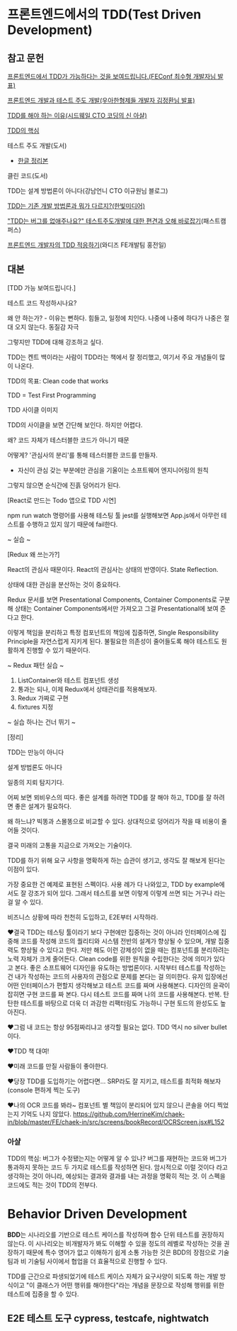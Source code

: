 # 프론트엔드에서의 TDD(Test Driven Development)

## 참고 문헌

[프론트엔드에서 TDD가 가능하다는 것을 보여드립니다.(FEConf 최수형 개발자님 발표)](https://www.youtube.com/watch?v=L1dtkLeIz-M)

[프론트엔드 개발과 테스트 주도 개발(우아한형제들 개발자 김정환님 발표)](https://www.slideshare.net/jeonghwankim11/ss-78600304?refer=%EA%B0%9C%EB%B0%9C%EC%9E%90%EC%8A%A4%EB%9F%BD%EB%8B%A4)

[TDD를 해야 하는 이유(시드웨일 CTO 코딩의 신 아샬)](https://www.youtube.com/watch?v=j09W0KSofOk)

[TDD의 핵심](https://www.youtube.com/watch?v=Bogx86KKp5o)

테스트 주도 개발(도서)

- [한글 정리본](https://www.rinae.dev/posts/tdd-by-example-summary)

클린 코드(도서)

TDD는 설계 방법론이 아니다(강남언니 CTO 이규원님 블로그)

[TDD는 기존 개발 방법론과 뭐가 다르지?(한빛미디어)](https://www.hanbit.co.kr/channel/category/category_view.html?cms_code=CMS6706987091&amp;cate_cd=)

["TDD는 버그를 없애주나요?" 테스트주도개발에 대한 편견과 오해 바로잡기](https://fastcampus.co.kr/story_article_tdd)(패스트캠퍼스)

[프론트엔드 개발자의 TDD 적응하기](https://blog.wadiz.kr/%ED%94%84%EB%A1%A0%ED%8A%B8%EC%97%94%EB%93%9C-%EA%B0%9C%EB%B0%9C%EC%9E%90%EC%9D%98-tdd-%EC%A0%81%EC%9D%91%ED%95%98%EA%B8%B0/)(와디즈 FE개발팀 홍전일)



## 대본

[TDD 가능 보여드립니다.]

테스트 코드 작성하시나요?

왜 안 하는가? - 이유는 뻔하다. 힘들고, 일정에 치인다. 나중에 나중에 하다가 나중은 절대 오지 않는다. 동질감 자극

그렇지만 TDD에 대해 강조하고 싶다.

TDD는 켄트 백이라는 사람이 TDD라는 책에서 잘 정리했고, 여기서 주요 개념들이 많이 나온다.

TDD의 목표: Clean code that works

TDD = Test First Programming

TDD 사이클 이미지

TDD의 사이클을 보면 간단해 보인다. 하지만 어렵다.

왜? 코드 자체가 테스터블한 코드가 아니기 때문

어떻게? '관심사의 분리'를 통해 테스터블한 코드를 만들자.

- 자신이 관심 갖는 부분에만 관심을 기울이는 소프트웨어 엔지니어링의 원칙

그렇지 않으면 순식간에 진흙 덩어리가 된다.

[React로 만드는 Todo 앱으로 TDD 시연]

npm run watch 명령어를 사용해 테스팅 툴 jest를 실행해보면 App.js에서 아무런 테스트를 수행하고 있지 않기 때문에 fail한다.

~ 실습 ~

[Redux 왜 쓰는가?]

React의 관심사 때문이다. React의 관심사는 상태의 반영이다. State Reflection.

상태에 대한 관심을 분산하는 것이 중요하다.

Redux 문서를 보면 Presentational Components, Container Components로 구분해 상태는 Container Components에서만 가져오고 그걸 Presentational에 보여 준다고 한다.

이렇게 책임을 분리하고 특정 컴포넌트의 책임에 집중하면, Single Responsibility Principle을 자연스럽게 지키게 된다. 불필요한 의존성이 줄어들도록 해야 테스트도 원활하게 진행할 수 있기 때문이다.

~ Redux 패턴 실습 ~

1. ListContainer와 테스트 컴포넌트 생성
2. 통과는 되나, 이제 Redux에서 상태관리를 적용해보자.
3. Redux 가짜로 구현
4. fixtures 지정

~ 실습 하나는 건너 뛰기 ~

[정리]

TDD는 만능이 아니다

설계 방법론도 아니다

일종의 지뢰 탐지기다.

어찌 보면 뫼비우스의 띠다. 좋은 설계를 하려면 TDD를 잘 해야 하고, TDD를 잘 하려면 좋은 설계가 필요하다.

왜 하느냐? 빅똥과 스몰똥으로 비교할 수 있다. 상대적으로 덩어리가 작을 때 비용이 줄어들 것이다.

결국 미래의 고통을 지금으로 가져오는 기술이다.

TDD를 하기 위해 요구 사항을 명확하게 하는 습관이 생기고, 생각도 잘 해보게 된다는 이점이 있다.

가장 중요한 건 예제로 표현된 스펙이다. 사용 례가 다 나와있고, TDD by example에서도 잘 강조가 되어 있다. 그래서 테스트를 보면 이렇게 이렇게 쓰면 되는 거구나 라는 걸 알 수 있다.

비즈니스 상황에 따라 천천히 도입하고, E2E부터 시작하라. 

:heart:결국 TDD는 테스팅 툴이라기 보다 구현에만 집중하는 것이 아니라 인터페이스에 집중해 코드를 작성해 코드의 퀄리티와 시스템 전반의 설계가 향상될 수 있으며, 개발 집중력도 향상될 수 있다고 한다. 저만 해도 이런 강제성이 없을 때는 컴포넌트를 분리하려는 노력 자체가 크게 줄어든다. Clean code를 위한 원칙을 수립한다는 것에 의미가 있다고 본다. 좋은 소프트웨어 디자인을 유도하는 방법론이다. 시작부터 테스트를 작성하는 건 내가 작성하는 코드의 사용자의 관점으로 문제를 본다는 걸 의미한다. 유저 입장에선 어떤 인터페이스가 편할지 생각해보고 테스트 코드를 짜며 사용해본다. 디자인의 윤곽이 잡히면 구현 코드를 짜 본다. 다시 테스트 코드를 짜며 나의 코드를 사용해본다. 반복. 탄탄한 테스트를 바탕으로 더욱 더 과감한 리팩터링도 가능하니 구현 토드의 완성도도 높아진다.

:heart:그럼 내 코드는 항상 95점짜리냐고 생각할 필요는 없다. TDD 역시 no silver bullet이다. 

:heart:TDD 책 대여!

:heart:미래 코드를 만질 사람들이 좋아한다.

:heart:당장 TDD를 도입하기는 어렵다면... SRP라도 잘 지키고, 테스트를 최적화 해보자(console 편하게 찍는 도구)

:heart:나의 OCR 코드를 봐라~ 컴포넌트 별 책임이 분리되어 있지 않으니 콘솔을 어디 찍었는지 기억도 나지 않았다.  https://github.com/HerrineKim/chaek-in/blob/master/FE/chaek-in/src/screens/bookRecord/OCRScreen.jsx#L152

### 아샬

TDD의 핵심: 버그가 수정됐는지는 어떻게 알 수 있나? 버그를 재현하는 코드와 버그가 통과하지 못하는 코드 두 가지로 테스트를 작성하면 된다. 암시적으로 이럴 것이다 라고 생각하는 것이 아니라, 예상되는 결과와 결과를 내는 과정을 명확히 적는 것. 이 스펙을 코드에도 적는 것이 TDD의 전부다. 



# Behavior Driven Development

**BDD**는 시나리오를 기반으로 테스트 케이스를 작성하며 함수 단위 테스트를 권장하지 않는다. 이 시나리오는 비개발자가 봐도 이해할 수 있을 정도의 레벨로 작성하는 것을 권장하기 때문에 특수 영어가 없고 이해하기 쉽게 소통 가능한 것은 BDD의 장점으로 기술팀과 비 기술팀 사이에서 협업을 더 효율적으로 진행할 수 있다.

TDD를 근간으로 파생되었기에 테스트 케이스 자체가 요구사양이 되도록 하는 개발 방식이고 "이 클래스가 어떤 행위를 해야한다"라는 개념을 문장으로 작성해 행위를 위한 테스트에 집중을 할 수 있다.



## E2E 테스트 도구 cypress, testcafe, nightwatch